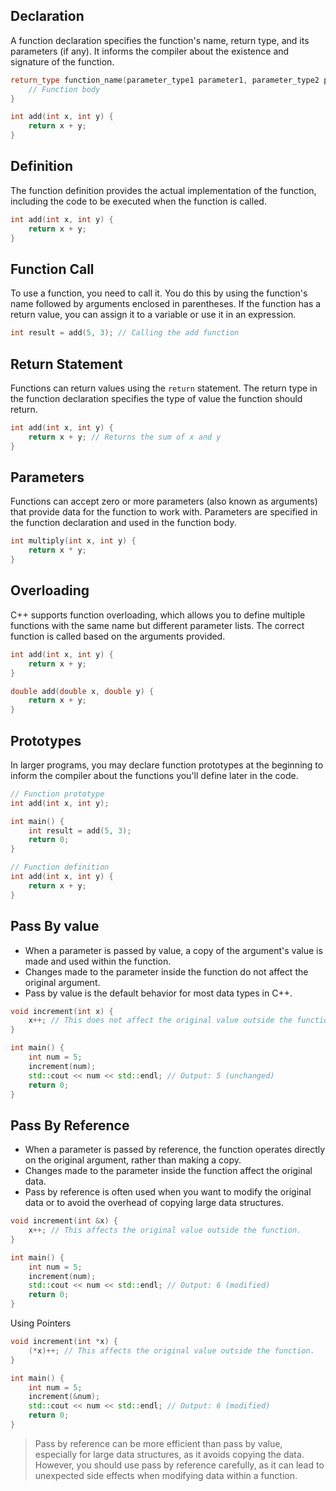 ## Declaration 
A function declaration specifies the function's name, return type, and its parameters (if any). It informs the compiler about the existence and signature of the function.

```Cpp
return_type function_name(parameter_type1 parameter1, parameter_type2 parameter2, ...) {
    // Function body
}
```

```cpp
int add(int x, int y) {
    return x + y;
}
```
## Definition
The function definition provides the actual implementation of the function, including the code to be executed when the function is called.
```cpp
int add(int x, int y) {
    return x + y;
}
```
## Function Call
To use a function, you need to call it. You do this by using the function's name followed by arguments enclosed in parentheses. If the function has a return value, you can assign it to a variable or use it in an expression.
```cpp
int result = add(5, 3); // Calling the add function
```
## Return Statement
Functions can return values using the `return` statement. The return type in the function declaration specifies the type of value the function should return.
```cpp
int add(int x, int y) {
    return x + y; // Returns the sum of x and y
}
```
## Parameters 
Functions can accept zero or more parameters (also known as arguments) that provide data for the function to work with. Parameters are specified in the function declaration and used in the function body.
```cpp
int multiply(int x, int y) {
    return x * y;
}
```
## Overloading
C++ supports function overloading, which allows you to define multiple functions with the same name but different parameter lists. The correct function is called based on the arguments provided.
```cpp
int add(int x, int y) {
    return x + y;
}

double add(double x, double y) {
    return x + y;
}
```
## Prototypes
In larger programs, you may declare function prototypes at the beginning to inform the compiler about the functions you'll define later in the code.
```cpp
// Function prototype
int add(int x, int y);

int main() {
    int result = add(5, 3);
    return 0;
}

// Function definition
int add(int x, int y) {
    return x + y;
}
```

## Pass By value 
- When a parameter is passed by value, a copy of the argument's value is made and used within the function.
- Changes made to the parameter inside the function do not affect the original argument.
- Pass by value is the default behavior for most data types in C++.
```cpp
void increment(int x) {
    x++; // This does not affect the original value outside the function.
}

int main() {
    int num = 5;
    increment(num);
    std::cout << num << std::endl; // Output: 5 (unchanged)
    return 0;
}
```

## Pass By Reference 
- When a parameter is passed by reference, the function operates directly on the original argument, rather than making a copy.
- Changes made to the parameter inside the function affect the original data.
- Pass by reference is often used when you want to modify the original data or to avoid the overhead of copying large data structures.
```cpp
void increment(int &x) {
    x++; // This affects the original value outside the function.
}

int main() {
    int num = 5;
    increment(num);
    std::cout << num << std::endl; // Output: 6 (modified)
    return 0;
}
```
Using Pointers
```cpp
void increment(int *x) {
    (*x)++; // This affects the original value outside the function.
}

int main() {
    int num = 5;
    increment(&num);
    std::cout << num << std::endl; // Output: 6 (modified)
    return 0;
}
```
>Pass by reference can be more efficient than pass by value, especially for large data structures, as it avoids copying the data. However, you should use pass by reference carefully, as it can lead to unexpected side effects when modifying data within a function.